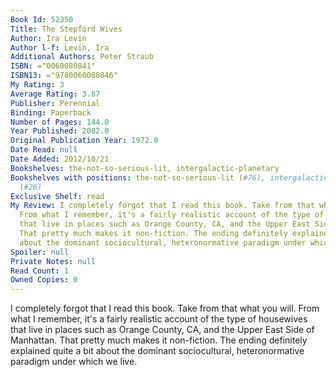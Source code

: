 ```yaml
---
Book Id: 52350
Title: The Stepford Wives
Author: Ira Levin
Author l-f: Levin, Ira
Additional Authors: Peter Straub
ISBN: ="0060080841"
ISBN13: ="9780060080846"
My Rating: 3
Average Rating: 3.87
Publisher: Perennial
Binding: Paperback
Number of Pages: 144.0
Year Published: 2002.0
Original Publication Year: 1972.0
Date Read: null
Date Added: 2012/10/21
Bookshelves: the-not-so-serious-lit, intergalactic-planetary
Bookshelves with positions: the-not-so-serious-lit (#76), intergalactic-planetary
  (#26)
Exclusive Shelf: read
My Review: I completely forgot that I read this book. Take from that what you will.
  From what I remember, it's a fairly realistic account of the type of housewives
  that live in places such as Orange County, CA, and the Upper East Side of Manhattan.
  That pretty much makes it non-fiction. The ending definitely explained quite a bit
  about the dominant sociocultural, heteronormative paradigm under which we live.
Spoiler: null
Private Notes: null
Read Count: 1
Owned Copies: 0
---
```


I completely forgot that I read this book. Take from that what you will. From what I remember, it's a fairly realistic account of the type of housewives that live in places such as Orange County, CA, and the Upper East Side of Manhattan. That pretty much makes it non-fiction. The ending definitely explained quite a bit about the dominant sociocultural, heteronormative paradigm under which we live.